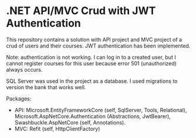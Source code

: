 # .NET API/MVC Crud with JWT Authentication

This repository contains a solution with API project and MVC project of a crud of users and their courses. JWT authentication has been implemented.

Note: authentication is not working. I can log in to a created user, but I cannot register courses for this user because error 501 (unauthorized) always occurs.

SQL Server was used in the project as a database. I used migrations to version the bank that works well.

Packages: 
- API: Microsoft.EntityFrameworkCore (self, SqlServer, Tools, Relational), Microsoft.AspNetCore.Authentication (Abstractions, JwtBearer), Swashbuckle.AspNetCore (self, Annotations).
- MVC: Refit (self, HttpClientFactory)
